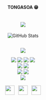<p align=center>  <strong> TONGASOA 😁</strong> <p>
<h1 align=center><img src="https://readme-typing-svg.herokuapp.com?font=jetbrains+mono&color=%teal&size=23&center=true&vCenter=true&lines=RAKOTOARISOA+Louis+Sergio"></h1>

<div>
  <p align="center">
        <img src="https://github-readme-streak-stats.herokuapp.com?user=SergioDev22&theme=solarized-dark&theme=leafy&ring=047884&sideNums=06ACBD&dates=06ACBD&currStreakNum=06ACBD&currStreakLabel=06ACBD&background=ffffff00&hide_border=true&stroke=ffffff00" alt="GitHub Stats" /> <br/><br/>
  </p>
</div>

  <p align='center'>
    <img src='https://activity-graph.herokuapp.com/graph?username=SergioDev22&theme=gotham&hide_border=true&bg_color=ffffff00'/>
  </p>

<div align="center">
    <img src="https://img.shields.io/badge/-Python-396E9B?style=for-the-badge&logo=python&logoColor=FFFFFF"/> 
    <img src="https://img.shields.io/badge/-HTML-E44D26?&style=for-the-badge&logo=html5&logoColor=FFFFFF"/>
    <img src="https://img.shields.io/badge/-CSS-42A5F5?&style=for-the-badge&logo=css3&logoColor=FFFFFF"/>
    <img src="https://img.shields.io/badge/-Php-1E87E3?style=for-the-badge&logo=php&logoColor=FFFFFF"/>
    <br>
    <img src="https://img.shields.io/badge/-MongoDb-1BEFCF?style=for-the-badge&logo=mongodb&logoColor=FFFFFF"/>
    <img src="https://img.shields.io/badge/-MySQL-E6892E?style=for-the-badge&logo=mysql&logoColor=FFFFFF"/>
    <br>
    <img src="https://img.shields.io/badge/-Linux-F9F63C?style=for-the-badge&logo=linux&logoColor=FFFFFF"/>
    <img src="https://img.shields.io/badge/-Windows-3CB7F9?style=for-the-badge&logo=windows&logoColor=FFFFFF"/>
    <br>
    <img src="https://img.shields.io/badge/-Chatbot-1BEFCF?style=for-the-badge&logo=chatbot&logoColor=FFFFFF"/>
</div>

<br>
  
<div align="center">
	<a href="https://portfolio.iteam-s.mg/?u=sergio"><img src="https://i1.wp.com/racontelemonde.cloud-sak.com/wp-content/uploads/2017/12/cropped-globe_PNG9.png?fit=512%2C512&ssl=1" width="30" height="30"></a> &nbsp; 
	<a href="https://www.linkedin.com/in/louis-sergio-rakotoarisoa-484a661a8/"><img src="https://cdn-icons-png.flaticon.com/512/174/174857.png" width="30" height="30"></a> &nbsp;
	<a href="mailto:sergiop20.aps1b@gmail.com"><img src="https://cdn.icon-icons.com/icons2/2631/PNG/512/gmail_new_logo_icon_159149.png" width="30" height="30"></a>
</div>
